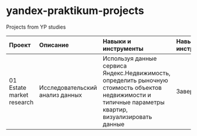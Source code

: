 # yandex-praktikum-projects  
Projects from YP studies  

| Проект         | Описание | Навыки и инструменты  | Навыки и инструменты  |
| :-------------- | :--------------------- |:---------------------|:---------------------------|
| 01 Estate market research | Исследовательский анализ данных | Используя данные сервиса Яндекс.Недвижимость, определить рыночную стоимость объектов недвижимости и типичные параметры квартир, визуализировать данные | Завершен |
